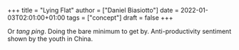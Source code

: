 +++
title = "Lying Flat"
author = ["Daniel Biasiotto"]
date = 2022-01-03T02:01:00+01:00
tags = ["concept"]
draft = false
+++

Or _tang ping_.
Doing the bare minimum to get by. Anti-productivity sentiment shown by the youth in China.
